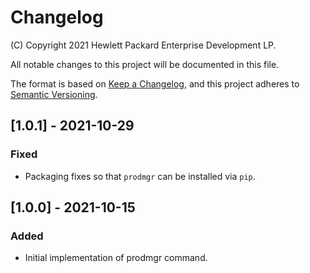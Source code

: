 # Changelog

(C) Copyright 2021 Hewlett Packard Enterprise Development LP.

All notable changes to this project will be documented in this file.

The format is based on [Keep a Changelog](https://keepachangelog.com/en/1.0.0/),
and this project adheres to [Semantic Versioning](https://semver.org/spec/v2.0.0.html).

## [1.0.1] - 2021-10-29

### Fixed

- Packaging fixes so that ``prodmgr`` can be installed via ``pip``.

## [1.0.0] - 2021-10-15

### Added

- Initial implementation of prodmgr command.
